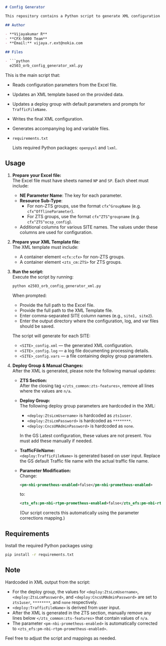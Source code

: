 ```markdown
# Config Generator

This repository contains a Python script to generate XML configuration files from an Excel file with sheets `NP` and `SP`. The script processes one or more SITE names (provided as comma-separated values) and creates separate XML configuration, log, and var files for each SITE.

## Author

- **Vijayakumar R**
- **CFX-5000 Team**
- **Email:** vijaya.r.ext@nokia.com

## Files

- ```python
  e2503_orb_config_generator_xml.py
  ```
  This is the main script that:
  - Reads configuration parameters from the Excel file.
  - Updates an XML template based on the provided data.
  - Updates a deploy group with default parameters and prompts for `TrafficFileName`.
  - Writes the final XML configuration.
  - Generates accompanying log and variable files.

- ```text
  requirements.txt
  ```
  Lists required Python packages: `openpyxl` and `lxml`.

## Usage

1. **Prepare your Excel file:**  
   The Excel file must have sheets named `NP` and `SP`. Each sheet must include:
   - **NE Parameter Name**: The key for each parameter.
   - **Resource Sub-Type**:  
     - For non-ZTS groups, use the format `cfx^GroupName` (e.g. `cfx^OfflineParameter`).
     - For ZTS groups, use the format `cfx^ZTS^groupname` (e.g. `cfx^ZTS^ocsp_config`).
   - Additional columns for various SITE names. The values under these columns are used for configuration.

2. **Prepare your XML Template file:**  
   The XML template must include:
   - A container element `<cfx:cfx>` for non-ZTS groups.
   - A container element `<zts_cm:ZTS>` for ZTS groups.

3. **Run the script:**  
   Execute the script by running:
   ```bash
   python e2503_orb_config_generator_xml.py
   ```
   When prompted:
   - Provide the full path to the Excel file.
   - Provide the full path to the XML Template file.
   - Enter comma-separated SITE column names (e.g., `site1, site2`).
   - Enter the output directory where the configuration, log, and var files should be saved.
   
   The script will generate for each SITE:
   - `<SITE>_config.xml` — the generated XML configuration.
   - `<SITE>_config.log` — a log file documenting processing details.
   - `<SITE>_config.vars` — a file containing deploy group parameters.

4. **Deploy Group & Manual Changes:**  
   After the XML is generated, please note the following manual updates:
   - **ZTS Section:**  
     After the closing tag `</zts_common:zts-features>`, remove all lines where the values are `n/a`.
   - **Deploy Group:**  
     The following deploy group parameters are hardcoded in the XML:
     - `<deploy:ZtsLcmUsername>` is hardcoded as `zts1user`.
     - `<deploy:ZtsLcmPassword>` is hardcoded as `********`.
     - `<deploy:CncsUMAdminPassword>` is hardcoded as `none`.
     
     In the GS Latest configuration, these values are not present. You must add these manually if needed.
   - **TrafficFileName:**  
     `<deploy:TrafficFileName>` is generated based on user input. Replace the GS default Traffic file name with the actual traffic file name.
   - **Parameter Modification:**  
     Change:
     ```xml
     <pm-nbi-prometheus-enabled>false</pm-nbi-prometheus-enabled>
     ```
     to:
     ```xml
     <zts_efs:pm-nbi-rtpm-prometheus-enabled>false</zts_efs:pm-nbi-rtpm-prometheus-enabled>
     ```
     (Our script corrects this automatically using the parameter corrections mapping.)

## Requirements

Install the required Python packages using:
```bash
pip install -r requirements.txt
```

## Note

Hardcoded in XML output from the script:
- For the deploy group, the values for `<deploy:ZtsLcmUsername>`, `<deploy:ZtsLcmPassword>`, and `<deploy:CncsUMAdminPassword>` are set to `zts1user`, `********`, and `none` respectively.  
- `<deploy:TrafficFileName>` is derived from user input.
- After the XML is generated in the ZTS section, manually remove any lines below `</zts_common:zts-features>` that contain values of `n/a`.
- The parameter `<pm-nbi-prometheus-enabled>` is automatically corrected to `<zts_efs:pm-nbi-rtpm-prometheus-enabled>`.

Feel free to adjust the script and mappings as needed.
```